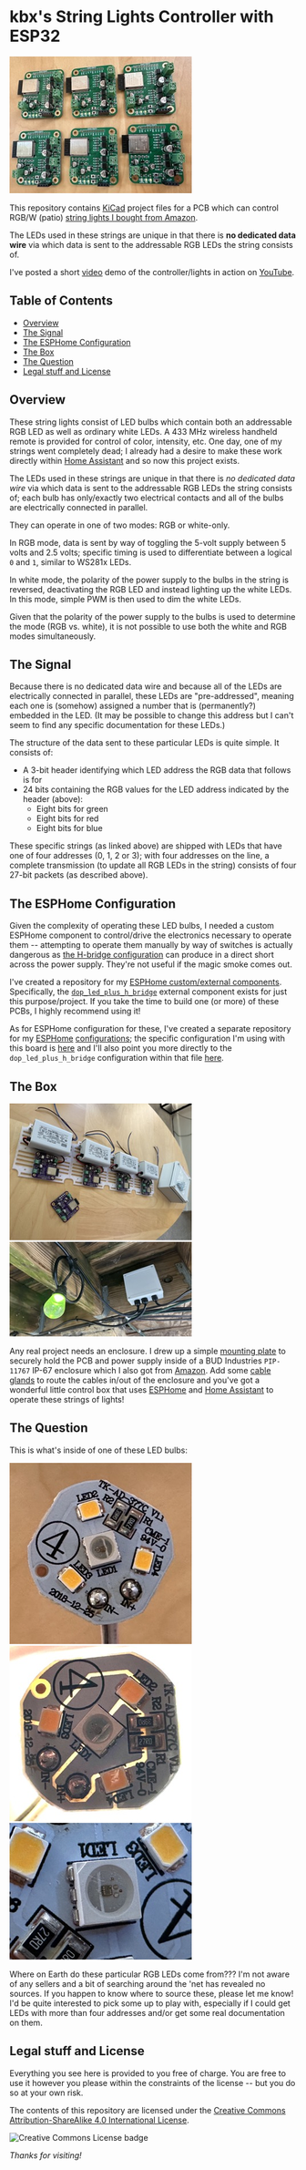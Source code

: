 # kbx's String Lights Controller with ESP32 <!-- omit in toc -->

[![String Lights Controller PCB](images/pcbs_2_small.jpeg "String Lights Controller PCB")](images/pcbs_2.jpeg)

This repository contains [KiCad](https://kicad.org) project files for a PCB which can control RGB/W (patio) [string lights I bought from Amazon](https://a.co/d/7NtrBNi).

The LEDs used in these strings are unique in that there is **no dedicated data wire** via which data is sent to the addressable RGB LEDs the string consists of.

I've posted a short [video](https://youtu.be/82iJrEUkA1w) demo of the controller/lights in action on [YouTube](https://youtube.com).

## Table of Contents  <!-- omit in toc -->
- [Overview](#overview)
- [The Signal](#the-signal)
- [The ESPHome Configuration](#the-esphome-configuration)
- [The Box](#the-box)
- [The Question](#the-question)
- [Legal stuff and License](#legal-stuff-and-license)

## Overview

These string lights consist of LED bulbs which contain both an addressable RGB LED as well as ordinary white LEDs. A 433 MHz wireless handheld remote is provided for control of color, intensity, etc. One day, one of my strings went completely dead; I already had a desire to make these work directly within [Home Assistant](https://www.home-assistant.io) and so now this project exists.

The LEDs used in these strings are unique in that there is _no dedicated data wire_ via which data is sent to the addressable RGB LEDs the string consists of; each bulb has only/exactly two electrical contacts and all of the bulbs are electrically connected in parallel.

They can operate in one of two modes: RGB or white-only.

In RGB mode, data is sent by way of toggling the 5-volt supply between 5 volts and 2.5 volts; specific timing is used to differentiate between a logical `0` and `1`, similar to WS281x LEDs.

In white mode, the polarity of the power supply to the bulbs in the string is reversed, deactivating the RGB LED and instead lighting up the white LEDs. In this mode, simple PWM is then used to dim the white LEDs.

Given that the polarity of the power supply to the bulbs is used to determine the mode (RGB vs. white), it is not possible to use both the white and RGB modes simultaneously.

## The Signal

Because there is no dedicated data wire and because all of the LEDs are electrically connected in parallel, these LEDs are "pre-addressed", meaning each one is (somehow) assigned a number that is (permanently?) embedded in the LED. (It may be possible to change this address but I can't seem to find any specific documentation for these LEDs.)

The structure of the data sent to these particular LEDs is quite simple. It consists of:

- A 3-bit header identifying which LED address the RGB data that follows is for
- 24 bits containing the RGB values for the LED address indicated by the header (above):
  - Eight bits for green
  - Eight bits for red
  - Eight bits for blue

These specific strings (as linked above) are shipped with LEDs that have one of four addresses (0, 1, 2 or 3); with four addresses on the line, a complete transmission (to update all RGB LEDs in the string) consists of four 27-bit packets (as described above).

## The ESPHome Configuration

Given the complexity of operating these LED bulbs, I needed a custom ESPHome component to control/drive the electronics necessary to operate them -- attempting to operate them manually by way of switches is actually dangerous as [the H-bridge configuration](StringLightsController.pdf) can produce in a direct short across the power supply. They're not useful if the magic smoke comes out.

I've created a repository for my [ESPHome custom/external components](https://github.com/kbx81/esphome_custom_components). Specifically, the [`dop_led_plus_h_bridge`](https://github.com/kbx81/esphome_custom_components/tree/main/components/dop_led_plus_h_bridge) external component exists for just this purpose/project. If you take the time to build one (or more) of these PCBs, I highly recommend using it!

As for ESPHome configuration for these, I've created a separate repository for my [ESPHome](https://esphome.io) [configurations](https://github.com/kbx81/esphome-configs); the specific configuration I'm using with this board is [here](https://github.com/kbx81/esphome-configs/blob/c437e0f0ec9d37ab05d2a22e129756eb35faa67d/shared/esp-lights-string-base.yaml) and I'll also point you more directly to the `dop_led_plus_h_bridge` configuration within that file [here](https://github.com/kbx81/esphome-configs/blob/c437e0f0ec9d37ab05d2a22e129756eb35faa67d/shared/esp-lights-string-base.yaml#L468-L481).

## The Box

[![String Lights Controller PCB](images/pcbs_1_small.jpeg "String Lights Controller PCB")](images/pcbs_1.jpeg)
[![String Lights Controller Box](images/box_small.jpeg "String Lights Controller Box")](images/box.jpeg)

Any real project needs an enclosure. I drew up a simple [mounting plate](StringLightsPSUMountingPlate.3mf) to securely hold the PCB and power supply inside of a BUD Industries `PIP-11767` IP-67 enclosure which I also got from [Amazon](https://www.amazon.com/gp/product/B00OG1X29U/). Add some [cable glands](https://www.amazon.com/gp/product/B06Y5HXP2H/) to route the cables in/out of the enclosure and you've got a wonderful little control box that uses [ESPHome](https://esphome.io) and [Home Assistant](https://www.home-assistant.io) to operate these strings of lights!

## The Question

This is what's inside of one of these LED bulbs:

[![LED bulb PCB 1](images/string_led_1_small.jpeg "LED bulb PCB 1")](images/string_led_1.png)
[![LED bulb PCB 1](images/string_led_2_small.jpeg "LED bulb PCB 1")](images/string_led_2.png)
[![LED bulb PCB 1](images/string_led_3_small.jpeg "LED bulb PCB 1")](images/string_led_3.png)

Where on Earth do these particular RGB LEDs come from??? I'm not aware of any sellers and a bit of searching around the 'net has revealed no sources. If you happen to know where to source these, please let me know! I'd be quite interested to pick some up to play with, especially if I could get LEDs with more than four addresses and/or get some real documentation on them.

## Legal stuff and License

Everything you see here is provided to you free of charge. You are free to use it however you please within the constraints of the license -- but you do so at your own risk.

The contents of this repository are licensed under the [Creative Commons Attribution-ShareAlike 4.0 International License](http://creativecommons.org/licenses/by-sa/4.0/).

![Creative Commons License badge](https://i.creativecommons.org/l/by-sa/4.0/88x31.png)

_Thanks for visiting!_